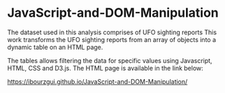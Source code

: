 # JavaScript-and-DOM-Manipulation

The dataset used in this analysis comprises of UFO sighting reports 
This work transforms the UFO sighting reports from an array of objects into a dynamic table on an HTML page. 

The tables allows filtering the data for specific values using Javascript, HTML, CSS and D3.js.
The HTML page is available in the link below:

https://ibourzgui.github.io/JavaScript-and-DOM-Manipulation/

